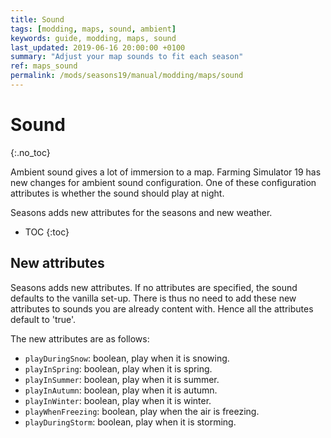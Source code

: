 ```yaml
---
title: Sound
tags: [modding, maps, sound, ambient]
keywords: guide, modding, maps, sound
last_updated: 2019-06-16 20:00:00 +0100
summary: "Adjust your map sounds to fit each season"
ref: maps_sound
permalink: /mods/seasons19/manual/modding/maps/sound
---
```


# Sound
{:.no_toc}

Ambient sound gives a lot of immersion to a map. Farming Simulator 19 has new changes for ambient sound configuration. One of these configuration attributes is whether the sound should play at night.

Seasons adds new attributes for the seasons and new weather.

* TOC
{:toc}

## New attributes

Seasons adds new attributes. If no attributes are specified, the sound defaults to the vanilla set-up. There is thus no need to add these new attributes to sounds you are already content with. Hence all the attributes default to 'true'.

The new attributes are as follows:

- `playDuringSnow`: boolean, play when it is snowing.
- `playInSpring`: boolean, play when it is spring.
- `playInSummer`: boolean, play when it is summer.
- `playInAutumn`: boolean, play when it is autumn.
- `playInWinter`: boolean, play when it is winter.
- `playWhenFreezing`: boolean, play when the air is freezing.
- `playDuringStorm`: boolean, play when it is storming.

